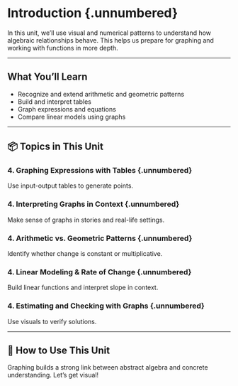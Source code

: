 # Introduction {.unnumbered}

In this unit, we’ll use visual and numerical patterns to understand how algebraic relationships behave. This helps us prepare for graphing and working with functions in more depth.

---

## What You’ll Learn

- Recognize and extend arithmetic and geometric patterns
- Build and interpret tables
- Graph expressions and equations
- Compare linear models using graphs

---

## 📦 Topics in This Unit

###  4. Graphing Expressions with Tables {.unnumbered}
Use input-output tables to generate points.

###  4. Interpreting Graphs in Context {.unnumbered}
Make sense of graphs in stories and real-life settings.

###  4. Arithmetic vs. Geometric Patterns {.unnumbered}
Identify whether change is constant or multiplicative.

###  4. Linear Modeling & Rate of Change {.unnumbered}
Build linear functions and interpret slope in context.

###  4. Estimating and Checking with Graphs {.unnumbered}
Use visuals to verify solutions.

---

## 🧭 How to Use This Unit

Graphing builds a strong link between abstract algebra and concrete understanding. Let’s get visual!
